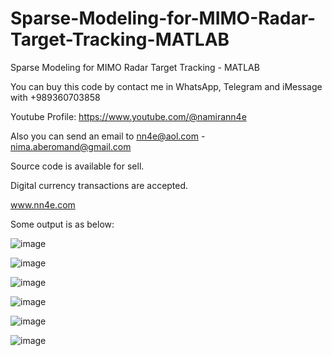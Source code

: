 # Sparse-Modeling-for-MIMO-Radar-Target-Tracking-MATLAB
Sparse Modeling for MIMO Radar Target Tracking - MATLAB

You can buy this code by contact me in WhatsApp, Telegram and iMessage with +989360703858

Youtube Profile: https://www.youtube.com/@namirann4e

Also you can send an email to nn4e@aol.com - nima.aberomand@gmail.com

Source code is available for sell.

Digital currency transactions are accepted.

www.nn4e.com

Some output is as below:

![image](https://github.com/user-attachments/assets/606f4633-32be-470a-b0c7-0c1fefa56ef9)

![image](https://github.com/user-attachments/assets/9589451d-c494-4e1e-b4f7-723b68c06c4c)

![image](https://github.com/user-attachments/assets/e90ec86c-d764-4e79-a611-20f795d2d4e9)

![image](https://github.com/user-attachments/assets/52d6c8f3-9ef9-43f6-ac54-d35a4556a769)

![image](https://github.com/user-attachments/assets/ee9a712e-fdfd-41ea-b270-4b056dcd8884)

![image](https://github.com/user-attachments/assets/975c0a3b-8079-4c45-b70f-605cea9ae153)
